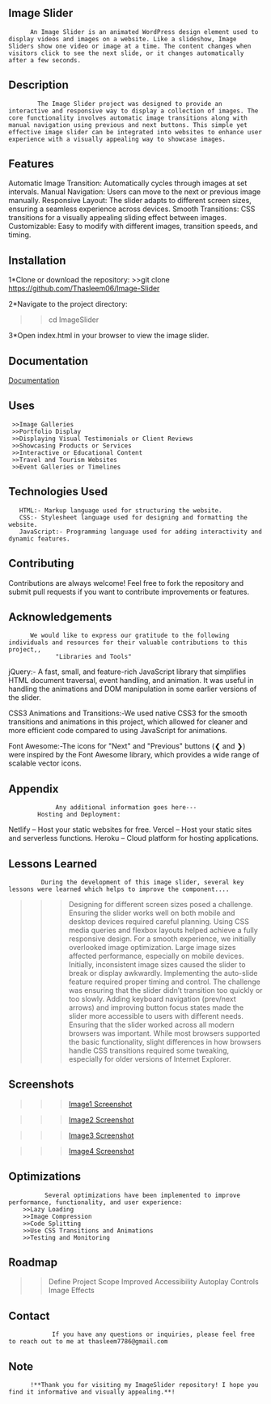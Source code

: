 
## Image Slider    
          An Image Slider is an animated WordPress design element used to display videos and images on a website. Like a slideshow, Image Sliders show one video or image at a time. The content changes when visitors click to see the next slide, or it changes automatically after a few seconds.


## Description
            The Image Slider project was designed to provide an interactive and responsive way to display a collection of images. The core functionality involves automatic image transitions along with manual navigation using previous and next buttons. This simple yet effective image slider can be integrated into websites to enhance user experience with a visually appealing way to showcase images.


## Features
Automatic Image Transition: Automatically cycles through images at set intervals.
Manual Navigation: Users can move to the next or previous image manually.
Responsive Layout: The slider adapts to different screen sizes, ensuring a seamless experience across devices.
Smooth Transitions: CSS transitions for a visually appealing sliding effect between images.
Customizable: Easy to modify with different images, transition speeds, and timing.


## Installation

1*Clone or download the repository:
    >>git clone https://github.com/Thasleem06/Image-Slider

2*Navigate to the project directory:
>>cd ImageSlider

3*Open index.html in your browser to view the image slider.
    
## Documentation

[Documentation](https://in.docworkspace.com/d/sIB3-9pasAvnGv78G)



## Uses
     >>Image Galleries
     >>Portfolio Display
     >>Displaying Visual Testimonials or Client Reviews
     >>Showcasing Products or Services
     >>Interactive or Educational Content
     >>Travel and Tourism Websites
     >>Event Galleries or Timelines

## Technologies Used
       HTML:- Markup language used for structuring the website.
       CSS:- Stylesheet language used for designing and formatting the website. 
       JavaScript:- Programming language used for adding interactivity and dynamic features.


## Contributing
Contributions are always welcome!
Feel free to fork the repository and submit pull requests if you want to contribute improvements or features.

  
  ## Acknowledgements
          We would like to express our gratitude to the following individuals and resources for their valuable contributions to this project,,
                 "Libraries and Tools"
jQuery:- A fast, small, and feature-rich JavaScript library that simplifies HTML document traversal, event handling, and animation. It was useful in handling the animations and DOM manipulation in some earlier versions of the slider.

CSS3 Animations and Transitions:-We used native CSS3 for the smooth transitions and animations in this project, which allowed for cleaner and more efficient code compared to using JavaScript for animations.

Font Awesome:-The icons for "Next" and "Previous" buttons (❮ and ❯) were inspired by the Font Awesome library, which provides a wide range of scalable vector icons.


## Appendix
                 Any additional information goes here---
            Hosting and Deployment:
Netlify – Host your static websites for free.
Vercel – Host your static sites and serverless functions.
Heroku – Cloud platform for hosting applications.


## Lessons Learned
             During the development of this image slider, several key lessons were learned which helps to improve the component.... 
>>> Designing for different screen sizes posed a challenge. Ensuring the slider works well on both mobile and desktop devices required careful planning.
>>>Using CSS media queries and flexbox layouts helped achieve a fully responsive design.
>>>For a smooth experience, we initially overlooked image optimization. Large image sizes affected performance, especially on mobile devices.
>>> Initially, inconsistent image sizes caused the slider to break or display awkwardly.
>>>Implementing the auto-slide feature required proper timing and control. The challenge was ensuring that the slider didn’t transition too quickly or too slowly.
>>>Adding keyboard navigation (prev/next arrows) and improving button focus states made the slider more accessible to users with different needs.
>>>Ensuring that the slider worked across all modern browsers was important. While most browsers supported the basic functionality, slight differences in how browsers handle CSS transitions required some tweaking, especially for older versions of Internet Explorer.

## Screenshots
>>>[Image1 Screenshot]([url=https://ibb.co/DgjVt2SP][img]https://i.ibb.co/DgjVt2SP/Screenshot-2025-04-02-200529.png[/img][/url])

>>>[Image2 Screenshot]([url=https://ibb.co/B2MzdLt3][img]https://i.ibb.co/B2MzdLt3/Screenshot-2025-04-02-200638.png[/img][/url])

>>>[Image3 Screenshot]([url=https://ibb.co/zTNr4gMN][img]https://i.ibb.co/zTNr4gMN/Screenshot-2025-04-02-200731.png[/img][/url])

>>>[Image4 Screenshot]([url=https://ibb.co/5xk7vWCc][img]https://i.ibb.co/5xk7vWCc/Screenshot-2025-04-02-200809.png[/img][/url])

## Optimizations
              Several optimizations have been implemented to improve performance, functionality, and user experience:
        >>Lazy Loading
        >>Image Compression
        >>Code Splitting
        >>Use CSS Transitions and Animations
        >>Testing and Monitoring


## Roadmap
>>Define Project Scope
>>Improved Accessibility
>>Autoplay Controls
>>Image Effects


## Contact
                If you have any questions or inquiries, please feel free to reach out to me at thasleem7786@gmail.com


## Note 
          !**Thank you for visiting my ImageSlider repository! I hope you find it informative and visually appealing.**!  